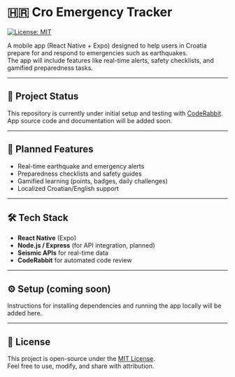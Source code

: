 # 🇭🇷 Cro Emergency Tracker

[![License: MIT](https://img.shields.io/badge/License-MIT-yellow.svg)](LICENSE)

A mobile app (React Native + Expo) designed to help users in Croatia prepare for and respond to emergencies such as earthquakes.  
The app will include features like real-time alerts, safety checklists, and gamified preparedness tasks.

---

## 🚧 Project Status

This repository is currently under initial setup and testing with [CodeRabbit](https://coderabbit.ai).  
App source code and documentation will be added soon.

---

## 📱 Planned Features

- Real-time earthquake and emergency alerts
- Preparedness checklists and safety guides
- Gamified learning (points, badges, daily challenges)
- Localized Croatian/English support

---

## 🛠️ Tech Stack

- **React Native** (Expo)
- **Node.js / Express** (for API integration, planned)
- **Seismic APIs** for real-time data
- **CodeRabbit** for automated code review

---

## ⚙️ Setup (coming soon)

Instructions for installing dependencies and running the app locally will be added here.

---

## 🪪 License

This project is open-source under the [MIT License](LICENSE).  
Feel free to use, modify, and share with attribution.
